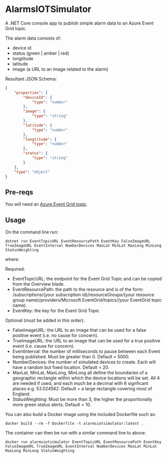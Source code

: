 # AlarmsIOTSimulator
A .NET Core console app to publish simple alarm data to an Azure Event Grid topic. 

The alarm data consists of:

- device id
- status (green | amber | red)
- longtitude
- latitude
- image (a URL to an image related to the alarm)

Resultant JSON Schema:

```JSON
{
    "properties": {
        "deviceId": {
            "type": "number"
        },
        "image": {
            "type": "string"
        },
        "latitude": {
            "type": "number"
        },
        "longtitude": {
            "type": "number"
        },
        "status": {
            "type": "string"
        }
    },
    "type": "object"
}
```

## Pre-reqs

You will need an [Azure Event Grid topic](https://docs.microsoft.com/en-us/azure/event-grid/custom-event-quickstart-portal#create-a-custom-topic).

## Usage

On the command line run:

`dotnet run EventTopicURL EventResourcePath EventKey FalseImageURL TrueImageURL EventInterval NumberDevices MaxLat MinLat MaxLong MinLong StatusWeighting`

where:

Required:
- EventTopicURL: the endpoint for the Event Grid Topic and can be copied from the Overview blade.
- EventResourcePath: the path to the resource and is of the form: /subscriptions/(your subscription id)/resourceGroups/(your resource group name)/providers/Microsoft.EventGrid/topics/(your EventGrid topic name).
- EventKey: the key for the Event Grid Topic

Optional (must be added in this order):
- FalseImageURL: the URL to an image that can be used for a false positive event (i.e. no cause for concern).
- TrueImageURL: the URL to an image that can be used for a true positive event (i.e. cause for concern).
- EventInterval: the number of milliseconds to pause between each Event being published. Must be greater than 0. Default = 5000.
- NumberDevices: the number of simulated devices to create. Each will have a random but fixed location. Default = 20.
- MaxLat, MinLat, MaxLong, MinLong all define the boundaries of a geographic rectangle within which the device locations will be set. All 4 are needed if used, and each much be a decimal with 6 signficant places e.g. 53.024562. Default = a large rectangle covering most of England.
- StatusWeighting: Must be more than 3, the higher the proportionally more green status alerts. Default = 10.

You can also build a Docker image using the included Dockerfile such as: 

`docker build --rm -f Dockerfile -t alarmsiotsimulator:latest .`

The container can then be run with a similar command line to above:

`docker run alarmsiotsimulator EventTopicURL EventResourcePath EventKey FalseImageURL TrueImageURL EventInterval NumberDevices MaxLat MinLat MaxLong MinLong StatusWeighting`

